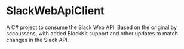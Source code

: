 # SlackWebApiClient
A C# project to consume the Slack Web API.  Based on the original by sccoussens, with added BlockKit support and other updates to match changes in the Slack API.
